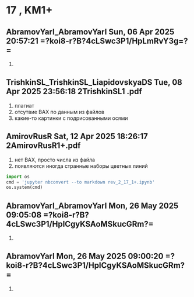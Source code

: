 # **17 , KM1+**

## AbramovYarI_AbramovYarI	Sun, 06 Apr 2025 20:57:21	=?koi8-r?B?4cLSwc3P1/HpLmRvY3g=?=

1. 

## TrishkinSL_TrishkinSL_LiapidovskyaDS	Tue, 08 Apr 2025 23:56:18	2TrishkinSL1 .pdf

1. плагиат
2. отсутвие ВАХ по данным из файлов
3. какие-то картинки с подрисованными осями

## AmirovRusR	Sat, 12 Apr 2025 18:26:17	2AmirovRusR1+.pdf

1. нет ВАХ, просто числа из файла
2. появляются иногда странные наборы цветных линий


```python
import os 
cmd = 'jupyter nbconvert --to markdown rev_2_17_1+.ipynb'
os.system(cmd)
```

## AbramovYarI_AbramovYarI	Mon, 26 May 2025 09:05:08	=?koi8-r?B?4cLSwc3P1/HpICgyKSAoMSkucGRm?=

1. 

## AbramovYarI	Mon, 26 May 2025 09:00:20	=?koi8-r?B?4cLSwc3P1/HpICgyKSAoMSkucGRm?=

1. 
